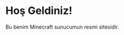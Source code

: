 <!DOCTYPE html>
<html>
<head>
    <title>Huseyinbirgul563 Sunucu</title>
</head>
<body>
    <h1>Hoş Geldiniz!</h1>
    <p>Bu benim Minecraft sunucumun resmi sitesidir.</p>
</body>
</html>
